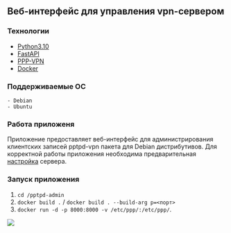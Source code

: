 ## Веб-интерфейс для управления vpn-сервером
###  Технологии
- [Python3.10](https://www.python.org/downloads/ "Python3.10")
- [FastAPI](https://fastapi.tiangolo.com "FastAPI")
- [PPP-VPN](https://packages.debian.org/bullseye/pptpd "ppp-vpn")
- [Docker](https://docs.docker.com/engine/install/debian/ "Docker")

### Поддерживаемые ОС
	- Debian
	- Ubuntu

### Работа приложеня 
Приложение предоставляет веб-интерфейс для администрирования клиентских записей pptpd-vpn пакета для Debian дистрибутивов. Для корректной работы приложения необходима предварительная [настройка](//docs/configure_server.md) сервера. 

### Запуск приложения
1. ```cd /pptpd-admin```
2. ```docker build .``` /  ```docker build . --build-arg p=<порт>``` 
3. ```docker run -d -p 8000:8000 -v /etc/ppp/:/etc/ppp/```.

![](//docs/front)


